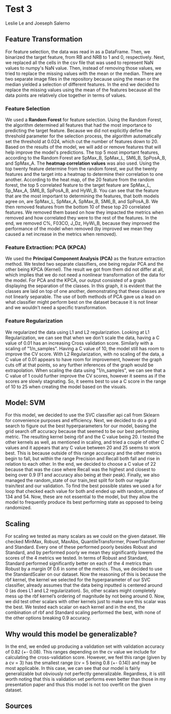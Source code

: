 # Test 3

Leslie Le and Joeseph Salerno

## Feature Transformation
For feature selection, the data was read in as a DataFrame. Then, we binarized the target feature, from RB and NRB to 1 and 0, respectively. Next, we replaced all the cells in the csv file that was used to represent NaN values to numpy's NaN value. Then, instead of removing those values, we tried to replace the missing values with the mean or the median. There are two separate image files in the repository because using the mean or the median yielded a selection of different features. In the end we decided to replace the missing values using the mean of the features because all the data points are relatively cloe together in terms of values.

### Feature Selection
We used a **Random Forest** for feature selection. Using the Random Forest, the algorithm determined all features that had the most importance to predicting the target feature. Because we did not explicitly define the threshold parameter for the selection process, the algorithm automatically set the threshold at 0.024, which cut the number of features down to 20. Based on the results of the model, we will add or remove features that will help improve the model's predictions. The top 5 most important features, according to the Random Forest are SpMax_B, SpMax_L, SM6_B, SpPosA_B, and SpMax_A.
The **heatmap correlation values** was also used. Using the top twenty feature determine from the random forest, we put the twenty features and the target into a heatmap to determine their correlation to one another. According to the heat map, of the 20 feature from the random forest, the top 5 correlated feature to the target feature are SpMax_L, Sp_Max_A, SM6_B, SpPosA_B, and HyWi_B.
You can see that the feature that are the most important to determining the features, that both models agree on, are SpMax_L, SpMax_A, SpMax_B, SM6_B, and SpPosA_B.
We then removed features from the bottom 10 of these top 20 correlated features. We removed them based on how they impacted the metrics when removed and how correlated they were to the rest of the features. In the end, we removed C%, F03CO, J_Dz, HyWi_B, because they improved the performance of the model when removed (by improved we mean they caused a net increase in the metrics when removed).


### Feature Extraction: PCA (KPCA)
We used the **Principal Component Analysis (PCA)** as the feature extraction method. We tested two separate classifiers, one being regular PCA and the other being KPCA (Kernel). The result we got from them did not differ at all, which implies that we do not need a nonlinear transformation of the data for the model. For PCA and the KPCA, our output consisted of a graph displaying the separation of the classes. In this graph, it is evident that the classes are laid on top of one another, demonstrating that these classes are not linearly separable. The use of both methods of PCA gave us a lead on what classifier might perform best on the dataset because it is not linear and we wouldn't need a specific transformation.

### Feature Regularization
We regularized the data using L1 and L2 regularization.
Looking at L1 Regularization, we can see that when we don't scale the data, having a C value of 0.01 has an increasing Cross validation score. Similarly with a scaling of "1/n_samples". Having a C value of 10, the model still has room to improve the CV score.
With L2 Regularization, with no scaling of the data, a C value of 0.01 appears to have room for improvement, however the graph cuts off at that points, so any further inferences of the graph would be extrapolation. When scaling the data using "1/n_samples", we can see that a C value of 1 could further improve the CV scores, however it seems as if the scores are slowly stagnating. So, it seems best to use a C score in the range of 10 to 25 when creating the model based on the visuals.

## Model: SVM
For this model, we decided to use the SVC classifier api call from Sklearn for convenience purposes and efficiency. Next, we decided to do a grid search to figure out the best hyperparameters for our model, basing the grid search off accuracy because that seemed to be our best performing metric. The resulting kernel being rbf and the C value being 20. I tested the other kernels as well, as mentioned in scaling, and tried a couple of other C values and it appears that any C value between 20 and 25 seems to work best. This is because outside of this range accuracy and the other metrics begin to fall, but within the range Precision and Recall both fall and rise in relation to each other. In the end, we decided to choose a C value of 22 because that was the case where Recall was the highest and closest to being over 0.9 (F1 and accuracy also being at their peak).  Finally, we also managed the random_state of our train_test split for both our regular train/test and our validation. To find the best possible states we used a for loop that checked each value for both and ended up with random_states of 134 and 54. Now, these are not essential to the model, but they allow the model to frequently produce its best performing state as opposed to being randomized. 

## Scaling
For scaling we tested as many scalars as we could on the given dataset. We checked MinMax, Robust, MaxAbs, QuantileTransformer, PowerTransformer and Standard. Every one of these performed poorly besides Robust and Standard, and by performed poorly we mean they significantly lowered the scores of the 4 metrics we tested. In terms of Robust and Standard, Standard performed significantly better on each of the 4 metrics than Robust by a margin 0f 0.6 in some of the metrics. Thus, we decided to use the StandardScaler on our dataset. Now the reasoning of this is because the rbf kernel, the kernel we selected for the hyperparameter of our SVC classifier, already assumes that the data being inputted is centered around 0 (as does L1 and L2 regularization). So, other scalars might completely mess up the rbf kernel’s ordering of magnitude by not being around 0. Now, we did test other scalars with other kernels just to make sure this scalar was the best. We tested each scalar on each kernel and in the end, the combination of rbf and Standard scaling performed the best, with none of the other options breaking 0.9 accuracy. 


## Why would this model be generalizable?
In the end, we ended up producing a validation set with validation accuracy of 0.82 (+- 0.08). This ranges depending on the cv value we include for calculating the cross-validation score. However, we feel this range (given by a cv = 3) has the smallest range (cv = 5 being 0.8 (+- 0.14)) and may be most applicable. In this case, we can see that our model is fairly generalizable but obviously not perfectly generalizable. Regardless, it is still worth noting that this is validation set performs even better than those in my presentation paper and thus this model is not too overfit on the given dataset. 

## Sources
